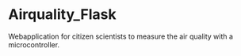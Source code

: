 # Airquality_Flask
Webapplication for citizen scientists to measure the air quality with a microcontroller.
